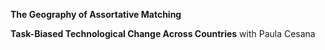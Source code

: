 __The Geography of Assortative Matching__

__Task-Biased Technological Change Across Countries__  with Paula Cesana
